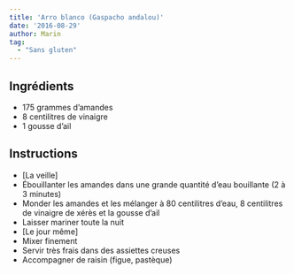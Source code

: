 ```yaml
---
title: 'Arro blanco (Gaspacho andalou)'
date: '2016-08-29'
author: Marin
tag: 
  - "Sans gluten"
---
```

## Ingrédients
- 175 grammes d’amandes
- 8 centilitres de vinaigre
- 1 gousse d’ail

## Instructions
- \[La veille\]
- Ébouillanter les amandes dans une grande quantité d’eau bouillante (2 à 3 minutes)
- Monder les amandes et les mélanger à 80 centilitres d’eau, 8 centilitres de vinaigre de xérès et la gousse d’ail
- Laisser mariner toute la nuit
- \[Le jour même\]
- Mixer finement
- Servir très frais dans des assiettes creuses
- Accompagner de raisin (figue, pastèque)

